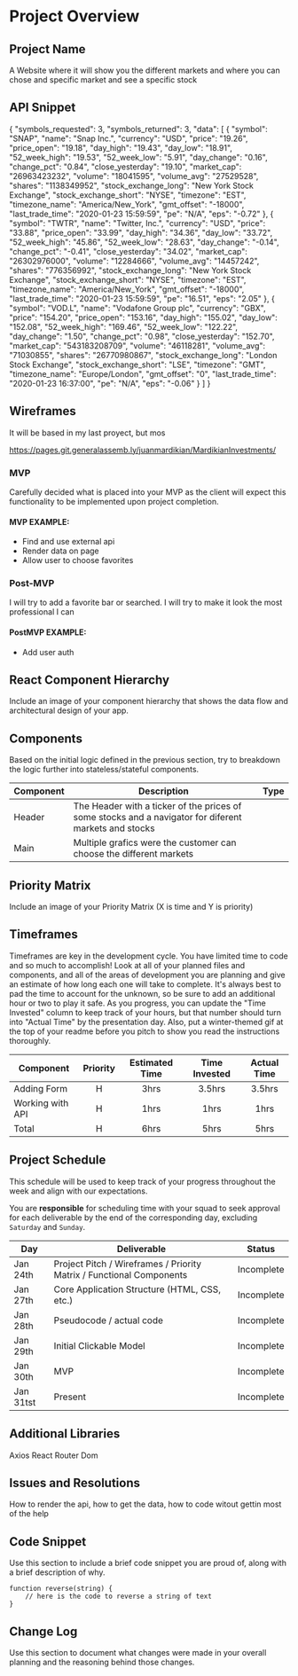 # Project Overview


## Project Name

A Website where it will show you the different markets and where you can chose and specific market and see a specific stock

## API Snippet

{
    "symbols_requested": 3,
    "symbols_returned": 3,
    "data": [
        {
            "symbol": "SNAP",
            "name": "Snap Inc.",
            "currency": "USD",
            "price": "19.26",
            "price_open": "19.18",
            "day_high": "19.43",
            "day_low": "18.91",
            "52_week_high": "19.53",
            "52_week_low": "5.91",
            "day_change": "0.16",
            "change_pct": "0.84",
            "close_yesterday": "19.10",
            "market_cap": "26963423232",
            "volume": "18041595",
            "volume_avg": "27529528",
            "shares": "1138349952",
            "stock_exchange_long": "New York Stock Exchange",
            "stock_exchange_short": "NYSE",
            "timezone": "EST",
            "timezone_name": "America/New_York",
            "gmt_offset": "-18000",
            "last_trade_time": "2020-01-23 15:59:59",
            "pe": "N/A",
            "eps": "-0.72"
        },
        {
            "symbol": "TWTR",
            "name": "Twitter, Inc.",
            "currency": "USD",
            "price": "33.88",
            "price_open": "33.99",
            "day_high": "34.36",
            "day_low": "33.72",
            "52_week_high": "45.86",
            "52_week_low": "28.63",
            "day_change": "-0.14",
            "change_pct": "-0.41",
            "close_yesterday": "34.02",
            "market_cap": "26302976000",
            "volume": "12284666",
            "volume_avg": "14457242",
            "shares": "776356992",
            "stock_exchange_long": "New York Stock Exchange",
            "stock_exchange_short": "NYSE",
            "timezone": "EST",
            "timezone_name": "America/New_York",
            "gmt_offset": "-18000",
            "last_trade_time": "2020-01-23 15:59:59",
            "pe": "16.51",
            "eps": "2.05"
        },
        {
            "symbol": "VOD.L",
            "name": "Vodafone Group plc",
            "currency": "GBX",
            "price": "154.20",
            "price_open": "153.16",
            "day_high": "155.02",
            "day_low": "152.08",
            "52_week_high": "169.46",
            "52_week_low": "122.22",
            "day_change": "1.50",
            "change_pct": "0.98",
            "close_yesterday": "152.70",
            "market_cap": "543183208709",
            "volume": "46118281",
            "volume_avg": "71030855",
            "shares": "26770980867",
            "stock_exchange_long": "London Stock Exchange",
            "stock_exchange_short": "LSE",
            "timezone": "GMT",
            "timezone_name": "Europe/London",
            "gmt_offset": "0",
            "last_trade_time": "2020-01-23 16:37:00",
            "pe": "N/A",
            "eps": "-0.06"
        }
    ]
}
## Wireframes
It will be based in my last proyect, but mos

https://pages.git.generalassemb.ly/juanmardikian/MardikianInvestments/

### MVP

Carefully decided what is placed into your MVP as the client will expect this functionality to be implemented upon project completion.  

#### MVP EXAMPLE:
- Find and use external api 
- Render data on page 
- Allow user to choose favorites 


### Post-MVP

I will try to add a favorite bar or searched. I will try to make it look the most professional I can 

#### PostMVP EXAMPLE:
- Add user auth

## React Component Hierarchy

Include an image of your component hierarchy that shows the data flow and architectural design of your app.

## Components

Based on the initial logic defined in the previous section, try to breakdown the logic further into stateless/stateful components. 

| Component | Description |Type |
| --- | --- | --- |
| Header | The Header with a ticker of the prices of some stocks and a navigator for diferent markets and stocks
| Main | Multiple grafics were the customer can choose the different markets 
## Priority Matrix

Include an image of your Priority Matrix (X is time and Y is priority)

## Timeframes

Timeframes are key in the development cycle. You have limited time to code and so much to accomplish!  Look at all of your planned files and components, and all of the areas of development you are planning and give an estimate of how long each one will take to complete. It's always best to pad the time to account for the unknown, so be sure to add an additional hour or two to play it safe. As you progress, you can update the "Time Invested" column to keep track of your hours, but that number should turn into "Actual Time" by the presentation day. Also, put a winter-themed gif at the top of your readme before you pitch to show you read the instructions thoroughly.


| Component | Priority | Estimated Time | Time Invested | Actual Time |
| --- | :---: |  :---: | :---: | :---: |
| Adding Form | H | 3hrs| 3.5hrs | 3.5hrs |
| Working with API | H | 1hrs| 1hrs | 1hrs |
| Total | H | 6hrs| 5hrs | 5hrs |

## Project Schedule

This schedule will be used to keep track of your progress throughout the week and align with our expectations.  

You are **responsible** for scheduling time with your squad to seek approval for each deliverable by the end of the corresponding day, excluding `Saturday` and `Sunday`.

|  Day | Deliverable | Status
|---|---| ---|
|Jan 24th| Project Pitch / Wireframes / Priority Matrix / Functional Components | Incomplete
|Jan 27th| Core Application Structure (HTML, CSS, etc.) | Incomplete
|Jan 28th| Pseudocode / actual code | Incomplete
|Jan 29th| Initial Clickable Model  | Incomplete
|Jan 30th| MVP | Incomplete
|Jan 31tst| Present | Incomplete

## Additional Libraries

Axios
React Router Dom

## Issues and Resolutions

How to render the api, how to get the data, how to code witout gettin most of the help

## Code Snippet

Use this section to include a brief code snippet you are proud of, along with a brief description of why.

```
function reverse(string) {
	// here is the code to reverse a string of text
}
```

## Change Log
 Use this section to document what changes were made in your overall planning and the reasoning behind those changes.  
